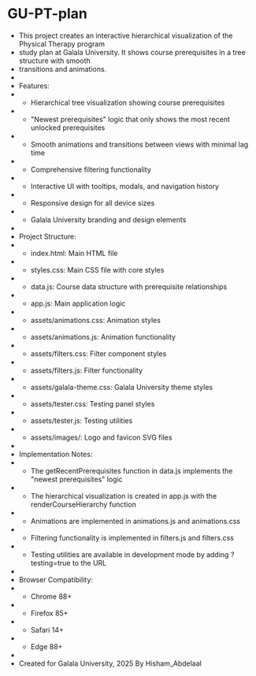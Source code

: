 # GU-PT-plan

* This project creates an interactive hierarchical visualization of the Physical Therapy program
 * study plan at Galala University. It shows course prerequisites in a tree structure with smooth
 * transitions and animations.
 * 
 * Features:
 * - Hierarchical tree visualization showing course prerequisites
 * - "Newest prerequisites" logic that only shows the most recent unlocked prerequisites
 * - Smooth animations and transitions between views with minimal lag time
 * - Comprehensive filtering functionality
 * - Interactive UI with tooltips, modals, and navigation history
 * - Responsive design for all device sizes
 * - Galala University branding and design elements
 * 
 * Project Structure:
 * - index.html: Main HTML file
 * - styles.css: Main CSS file with core styles
 * - data.js: Course data structure with prerequisite relationships
 * - app.js: Main application logic
 * - assets/animations.css: Animation styles
 * - assets/animations.js: Animation functionality
 * - assets/filters.css: Filter component styles
 * - assets/filters.js: Filter functionality
 * - assets/galala-theme.css: Galala University theme styles
 * - assets/tester.css: Testing panel styles
 * - assets/tester.js: Testing utilities
 * - assets/images/: Logo and favicon SVG files
 * 
 * Implementation Notes:
 * - The getRecentPrerequisites function in data.js implements the "newest prerequisites" logic
 * - The hierarchical visualization is created in app.js with the renderCourseHierarchy function
 * - Animations are implemented in animations.js and animations.css
 * - Filtering functionality is implemented in filters.js and filters.css
 * - Testing utilities are available in development mode by adding ?testing=true to the URL
 * 
 * Browser Compatibility:
 * - Chrome 88+
 * - Firefox 85+
 * - Safari 14+
 * - Edge 88+
 * 
 * Created for Galala University, 2025 By Hisham_Abdelaal



